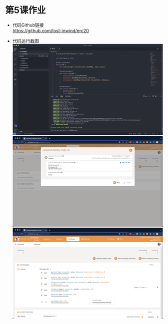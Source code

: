 # 第5课作业
- 代码Github链接  
https://github.com/lost-inwind/erc20

- 代码运行截图  
![代码运行截图0](./img/lesson5-0.png)
![代码运行截图1](./img/lesson5-1.png)
![代码运行截图1](./img/lesson5-2.png)
